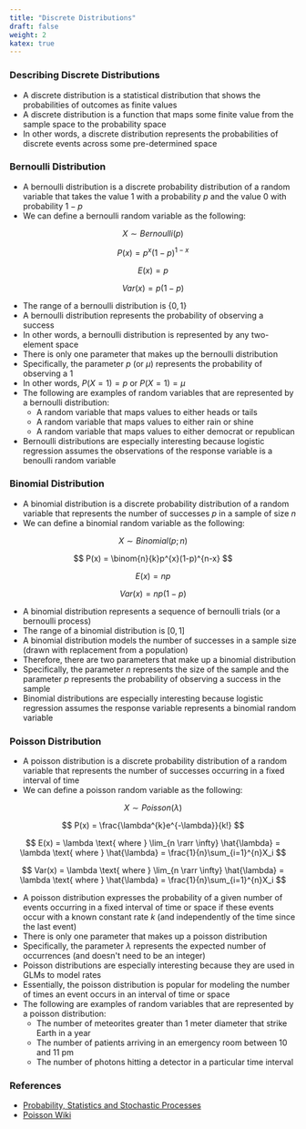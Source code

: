 ```yaml
---
title: "Discrete Distributions"
draft: false
weight: 2
katex: true
---
```


### Describing Discrete Distributions
- A discrete distribution is a statistical distribution that shows the probabilities of outcomes as finite values
- A discrete distribution is a function that maps some finite value from the sample space to the probability space
- In other words, a discrete distribution represents the probabilities of discrete events across some pre-determined space

### Bernoulli Distribution
- A bernoulli distribution is a discrete probability distribution of a random variable that takes the value 1 with a probability $p$ and the value 0 with probability $1-p$
- We can define a bernoulli random variable as the following:

$$ X \sim Bernoulli(p) $$

$$ P(x) = p^{x}(1-p)^{1-x} $$

$$ E(x) = p $$

$$ Var(x) = p(1-p) $$

- The range of a bernoulli distribution is $\{0,1\}$
- A bernoulli distribution represents the probability of observing a success
- In other words, a bernoulli distribution is represented by any two-element space
- There is only one parameter that makes up the bernoulli distribution
- Specifically, the parameter $p$ (or $\mu$) represents the probability of observing a 1
- In other words, $P(X=1) = p$ or $P(X=1) = \mu$
- The following are examples of random variables that are represented by a bernoulli distribution:
	- A random variable that maps values to either heads or tails
	- A random variable that maps values to either rain or shine
	- A random variable that maps values to either democrat or republican
- Bernoulli distributions are especially interesting because logistic regression assumes the observations of the response variable is a benoulli random variable

### Binomial Distribution
- A binomial distribution is a discrete probability distribution of a random variable that represents the number of successes $p$ in a sample of size $n$
- We can define a binomial random variable as the following:

$$ X \sim Binomial(p;n) $$

$$ P(x) = \binom{n}{k}p^{x}(1-p)^{n-x} $$

$$ E(x) = np $$

$$ Var(x) = np(1-p) $$

- A binomial distribution represents a sequence of bernoulli trials (or a bernoulli process)
- The range of a binomial distribution is $[0,1]$
- A binomial distribution models the number of successes in a sample size (drawn with replacement from a population)
- Therefore, there are two parameters that make up a binomial distribution 
- Specifically, the parameter $n$ represents the size of the sample and the parameter $p$ represents the probability of observing a success in the sample
- Binomial distributions are especially interesting because logistic regression assumes the response variable represents a binomial random variable

### Poisson Distribution
- A poisson distribution is a discrete probability distribution of a random variable that represents the number of successes occurring in a fixed interval of time
- We can define a poisson random variable as the following:

$$ X \sim Poisson(\lambda) $$

$$ P(x) = \frac{\lambda^{k}e^{-\lambda}}{k!} $$

$$ E(x) = \lambda \text{ where } \lim_{n \rarr \infty} \hat{\lambda} = \lambda \text{ where } \hat{\lambda} = \frac{1}{n}\sum_{i=1}^{n}X_i $$


$$ Var(x) = \lambda \text{ where } \lim_{n \rarr \infty} \hat{\lambda} = \lambda \text{ where } \hat{\lambda} = \frac{1}{n}\sum_{i=1}^{n}X_i $$

- A poisson distribution expresses the probability of a given number of events occurring in a fixed interval of time or space if these events occur with a known constant rate $k$ (and independently of the time since the last event)
- There is only one parameter that makes up a poisson distribution
- Specifically, the parameter $\lambda$ represents the expected number of occurrences (and doesn't need to be an integer)
- Poisson distributions are especially interesting because they are used in GLMs to model rates
- Essentially, the poisson distribution is popular for modeling the number of times an event occurs in an interval of time or space
- The following are examples of random variables that are represented by a poisson distribution:
	- The number of meteorites greater than 1 meter diameter that strike Earth in a year
	- The number of patients arriving in an emergency room between 10 and 11 pm
	- The number of photons hitting a detector in a particular time interval

### References
- [Probability, Statistics and Stochastic Processes](http://bactra.org/prob-notes/srl.pdf)
- [Poisson Wiki](https://en.wikipedia.org/wiki/Poisson_distribution)

